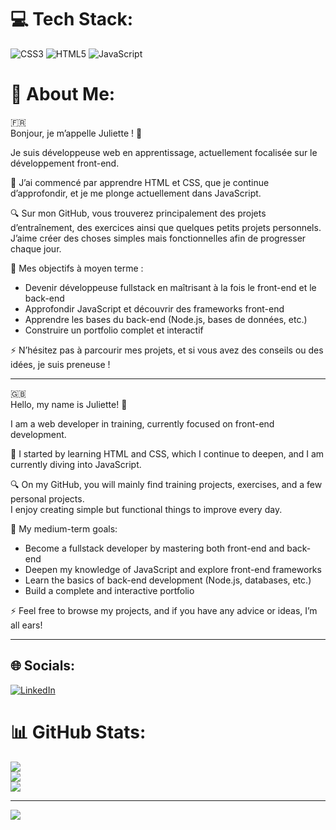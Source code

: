 # 💻 Tech Stack:

![CSS3](https://img.shields.io/badge/css3-%231572B6.svg?style=for-the-badge&logo=css3&logoColor=white) ![HTML5](https://img.shields.io/badge/html5-%23E34F26.svg?style=for-the-badge&logo=html5&logoColor=white) ![JavaScript](https://img.shields.io/badge/javascript-%23323330.svg?style=for-the-badge&logo=javascript&logoColor=%23F7DF1E)

# 💫 About Me:

🇫🇷  
Bonjour, je m’appelle Juliette ! 👋

Je suis développeuse web en apprentissage, actuellement focalisée sur le développement front-end.

🌱 J’ai commencé par apprendre HTML et CSS, que je continue d’approfondir, et je me plonge actuellement dans JavaScript.

🔍 Sur mon GitHub, vous trouverez principalement des projets d’entraînement, des exercices ainsi que quelques petits projets personnels.  
J’aime créer des choses simples mais fonctionnelles afin de progresser chaque jour.

🔭 Mes objectifs à moyen terme :

- Devenir développeuse fullstack en maîtrisant à la fois le front-end et le back-end  
- Approfondir JavaScript et découvrir des frameworks front-end  
- Apprendre les bases du back-end (Node.js, bases de données, etc.)  
- Construire un portfolio complet et interactif

⚡ N’hésitez pas à parcourir mes projets, et si vous avez des conseils ou des idées, je suis preneuse !

---

🇬🇧  
Hello, my name is Juliette! 👋

I am a web developer in training, currently focused on front-end development.

🌱 I started by learning HTML and CSS, which I continue to deepen, and I am currently diving into JavaScript.

🔍 On my GitHub, you will mainly find training projects, exercises, and a few personal projects.  
I enjoy creating simple but functional things to improve every day.

🔭 My medium-term goals:

- Become a fullstack developer by mastering both front-end and back-end  
- Deepen my knowledge of JavaScript and explore front-end frameworks  
- Learn the basics of back-end development (Node.js, databases, etc.)  
- Build a complete and interactive portfolio

⚡ Feel free to browse my projects, and if you have any advice or ideas, I’m all ears!

---

## 🌐 Socials:

[![LinkedIn](https://img.shields.io/badge/LinkedIn-%230077B5.svg?logo=linkedin&logoColor=white)](https://www.linkedin.com/in/juliette-lepan/)

# 📊 GitHub Stats:

![](https://github-readme-stats.vercel.app/api?username=jlepan&theme=dark&hide_border=false&include_all_commits=false&count_private=false)<br/>
![](https://nirzak-streak-stats.vercel.app/?user=jlepan&theme=dark&hide_border=false)<br/>
![](https://github-readme-stats.vercel.app/api/top-langs/?username=jlepan&theme=dark&hide_border=false&include_all_commits=false&count_private=false&layout=compact)

---

[![](https://visitcount.itsvg.in/api?id=jlepan&icon=0&color=0)](https://visitcount.itsvg.in)

<!-- Proudly created with GPRM ( https://gprm.itsvg.in ) -->
